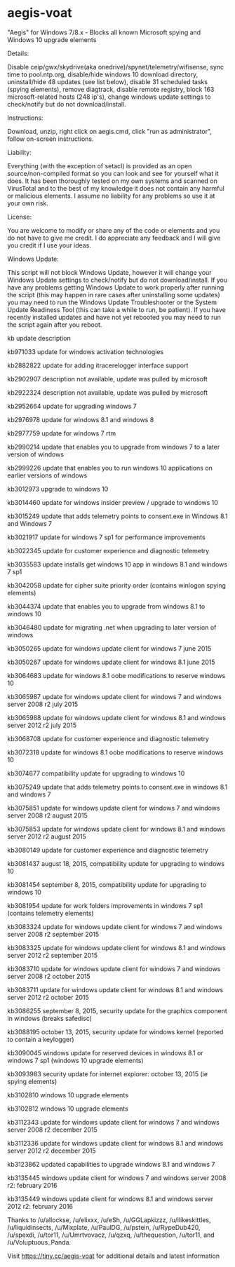 # aegis-voat

"Aegis" for Windows 7/8.x - Blocks all known Microsoft spying and Windows 10 upgrade elements

Details:

Disable ceip/gwx/skydrive(aka onedrive)/spynet/telemetry/wifisense, sync time to pool.ntp.org, disable/hide windows 10 download directory, uninstall/hide 48 updates (see list below), disable 31 scheduled tasks (spying elements), remove diagtrack, disable remote registry, block 163 microsoft-related hosts (248 ip's), change windows update settings to check/notify but do not download/install.

Instructions:

Download, unzip, right click on aegis.cmd, click "run as administrator", follow on-screen instructions.

Liability:

Everything (with the exception of setacl) is provided as an open source/non-compiled format so you can look and see for yourself what it does. It has been thoroughly tested on my own systems and scanned on VirusTotal and to the best of my knowledge it does not contain any harmful or malicious elements. I assume no liability for any problems so use it at your own risk.

License:

You are welcome to modify or share any of the code or elements and you do not have to give me credit. I do appreciate any feedback and I will give you credit if I use your ideas.

Windows Update:

This script will not block Windows Update, however it will change your Windows Update settings to check/notify but do not download/install. If you have any problems getting Windows Update to work properly after running the script (this may happen in rare cases after uninstalling some updates) you may need to run the Windows Update Troubleshooter or the System Update Readiness Tool (this can take a while to run, be patient). If you have recently installed updates and have not yet rebooted you may need to run the script again after you reboot.

kb update	description

kb971033	update for windows activation technologies

kb2882822	update for adding itracerelogger interface support

kb2902907	description not available, update was pulled by microsoft

kb2922324	description not available, update was pulled by microsoft

kb2952664	update for upgrading windows 7

kb2976978	update for windows 8.1 and windows 8

kb2977759	update for windows 7 rtm

kb2990214	update that enables you to upgrade from windows 7 to a later version of windows

kb2999226	update that enables you to run windows 10 applications on earlier versions of windows

kb3012973	upgrade to windows 10

kb3014460	update for windows insider preview / upgrade to windows 10

kb3015249	update that adds telemetry points to consent.exe in Windows 8.1 and Windows 7

kb3021917	update for windows 7 sp1 for performance improvements

kb3022345	update for customer experience and diagnostic telemetry

kb3035583	update installs get windows 10 app in windows 8.1 and windows 7 sp1

kb3042058	update for cipher suite priority order (contains winlogon spying elements)

kb3044374	update that enables you to upgrade from windows 8.1 to windows 10

kb3046480	update for migrating .net when upgrading to later version of windows

kb3050265	update for windows update client for windows 7 june 2015

kb3050267	update for windows update client for windows 8.1 june 2015

kb3064683	update for windows 8.1 oobe modifications to reserve windows 10

kb3065987	update for windows update client for windows 7 and windows server 2008 r2 july 2015

kb3065988	update for windows update client for windows 8.1 and windows server 2012 r2 july 2015

kb3068708	update for customer experience and diagnostic telemetry

kb3072318	update for windows 8.1 oobe modifications to reserve windows 10

kb3074677	compatibility update for upgrading to windows 10

kb3075249	update that adds telemetry points to consent.exe in windows 8.1 and windows 7

kb3075851	update for windows update client for windows 7 and windows server 2008 r2 august 2015

kb3075853	update for windows update client for windows 8.1 and windows server 2012 r2 august 2015

kb3080149	update for customer experience and diagnostic telemetry

kb3081437	august 18, 2015, compatibility update for upgrading to windows 10

kb3081454	september 8, 2015, compatibility update for upgrading to windows 10

kb3081954	update for work folders improvements in windows 7 sp1 (contains telemetry elements)

kb3083324	update for windows update client for windows 7 and windows server 2008 r2 september 2015

kb3083325	update for windows update client for windows 8.1 and windows server 2012 r2 september 2015

kb3083710	update for windows update client for windows 7 and windows server 2008 r2 october 2015

kb3083711	update for windows update client for windows 8.1 and windows server 2012 r2 october 2015

kb3086255	september 8, 2015, security update for the graphics component in windows (breaks safedisc)

kb3088195	october 13, 2015, security update for windows kernel (reported to contain a keylogger)

kb3090045	windows update for reserved devices in windows 8.1 or windows 7 sp1 (windows 10 upgrade elements)

kb3093983	security update for internet explorer: october 13, 2015 (ie spying elements)

kb3102810	windows 10 upgrade elements

kb3102812	windows 10 upgrade elements

kb3112343	update for windows update client for windows 7 and windows server 2008 r2 december 2015

kb3112336	update for windows update client for windows 8.1 and windows server 2012 r2 december 2015

kb3123862	updated capabilities to upgrade windows 8.1 and windows 7

kb3135445	windows update client for windows 7 and windows server 2008 r2: february 2016

kb3135449	windows update client for windows 8.1 and windows server 2012 r2: february 2016

Thanks to /u/allockse, /u/elixxx, /u/eSh, /u/GGLapkizzz, /u/ilikeskittles, /u/liquidinsects, /u/Mixplate, /u/PaulDG, /u/pstein, /u/RypeDub420, /u/spexdi, /u/tor11, /u/Umrtvovacz, /u/qzxq, /u/thequestion, /u/tor11, and /u/Voluptuous_Panda.

Visit https://tiny.cc/aegis-voat for additional details and latest information
